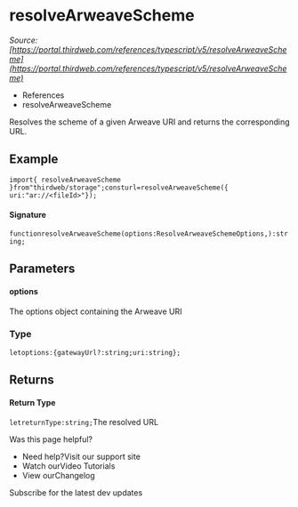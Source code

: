 # resolveArweaveScheme

*Source: [https://portal.thirdweb.com/references/typescript/v5/resolveArweaveScheme](https://portal.thirdweb.com/references/typescript/v5/resolveArweaveScheme)*

* References
* resolveArweaveScheme

Resolves the scheme of a given Arweave URI and returns the corresponding URL.

## Example

`import{ resolveArweaveScheme }from"thirdweb/storage";consturl=resolveArweaveScheme({ uri:"ar://<fileId>"});`
#### Signature

`functionresolveArweaveScheme(options:ResolveArweaveSchemeOptions,):string;`
## Parameters

#### options

The options object containing the Arweave URI

### Type

`letoptions:{gatewayUrl?:string;uri:string};`
## Returns

#### Return Type

`letreturnType:string;`The resolved URL

Was this page helpful?

* Need help?Visit our support site
* Watch ourVideo Tutorials
* View ourChangelog

Subscribe for the latest dev updates

